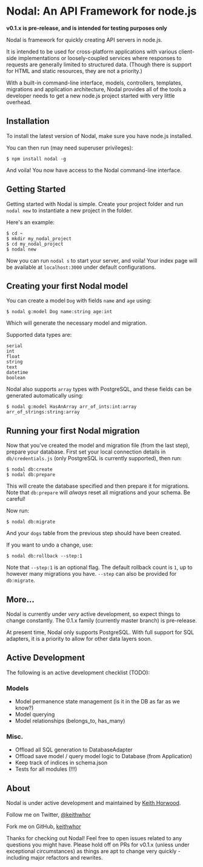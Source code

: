 # Nodal: An API Framework for node.js

**v0.1.x is pre-release, and is intended for testing purposes only**

Nodal is framework for quickly creating API servers in node.js.

It is intended to be used for cross-platform applications with various
client-side implementations or loosely-coupled services where responses to
requests are generally limited to structured data. (Though there is
support for HTML and static resources, they are not a priority.)

With a built-in command-line interface, models, controllers, templates,
migrations and application architecture, Nodal provides all of the tools a
developer needs to get a new node.js project started with very little overhead.

## Installation

To install the latest version of Nodal, make sure you have node.js installed.

You can then run (may need superuser privileges):

```
$ npm install nodal -g
```

And voila! You now have access to the Nodal command-line interface.

## Getting Started

Getting started with Nodal is simple. Create your project folder and run
`nodal new` to instantiate a new project in the folder.

Here's an example:

```
$ cd ~
$ mkdir my_nodal_project
$ cd my_nodal_project
$ nodal new
```

Now you can run `nodal s` to start your server, and voila! Your index page will
be available at `localhost:3000` under default configurations.

## Creating your first Nodal model

You can create a model `Dog` with fields `name` and `age` using:

```
$ nodal g:model Dog name:string age:int
```

Which will generate the necessary model and migration.

Supported data types are:

```
serial
int
float
string
text
datetime
boolean
```

Nodal also supports `array` types with PostgreSQL, and these fields can be
generated automatically using:

```
$ nodal g:model HasAnArray arr_of_ints:int:array arr_of_strings:string:array
```

## Running your first Nodal migration

Now that you've created the model and migration file (from the last step),
prepare your database. First set your local connection details in
`db/credentials.js` (only PostgreSQL is currently supported), then run:

```
$ nodal db:create
$ nodal db:prepare
```

This will create the database specified and then prepare it for migrations.
Note that `db:prepare` will *always* reset all migrations and your schema. Be
careful!

Now run:

```
$ nodal db:migrate
```

And your `dogs` table from the previous step should have been created.

If you want to undo a change, use:

```
$ nodal db:rollback --step:1
```

Note that `--step:1` is an optional flag. The default rollback count is `1`,
up to however many migrations you have. `--step` can also be provided for
`db:migrate`.

## More...

Nodal is currently under *very* active development, so expect things to change
constantly. The 0.1.x family (currently master branch) is pre-release.

At present time, Nodal only supports PostgreSQL. With full support for SQL
adapters, it is a priority to allow for other data layers soon.

## Active Development

The following is an active development checklist (TODO):

### Models

- Model permanence state management (is it in the DB as far as we know?)
- Model querying
- Model relationships (belongs_to, has_many)

### Misc.

- Offload all SQL generation to DatabaseAdapter
- Offload save model / query model logic to Database (from Application)
- Keep track of indices in schema.json
- Tests for all modules (!!!)

## About

Nodal is under active development and maintained by
[Keith Horwood](http://keithwhor.com).

Follow me on Twitter, [@keithwhor](http://twitter.com/keithwhor)

Fork me on GitHub, [keithwhor](http://github.com/keithwhor)

Thanks for checking out Nodal! Feel free to open issues related to any questions
you might have. Please hold off on PRs for v0.1.x (unless under exceptional
circumstances) as things are apt to change very quickly - including major
refactors and rewrites.
